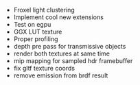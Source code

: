 - Froxel light clustering
- Implement cool new extensions
- Test on egpu
- GGX LUT texture
- Proper profiling
- depth pre pass for transmissive objects
- render both textures at same time
- mip mapping for sampled hdr framebuffer
- fix gltf texture coords
- remove emission from brdf result
